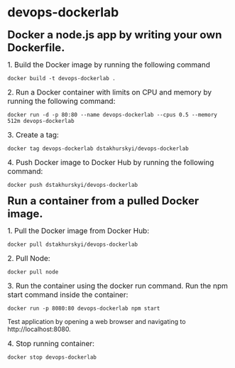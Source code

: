 # devops-dockerlab
<font size = "5"> <b> Docker a node.js app by writing your own Dockerfile. </b> </font>

<font size = "3"> 1. Build the Docker image by running the following command  </font>
```
docker build -t devops-dockerlab .
```
<font size = "3"> 2. Run a Docker container with limits on CPU and memory by running the following command:  </font>
```
docker run -d -p 80:80 --name devops-dockerlab --cpus 0.5 --memory 512m devops-dockerlab
```
<font size = "3"> 3. Create a tag:  </font>
```
docker tag devops-dockerlab dstakhurskyi/devops-dockerlab
```
<font size = "3"> 4. Push Docker image to Docker Hub by running the following command:  </font>
```
docker push dstakhurskyi/devops-dockerlab
```

<font size = "5"> <b> Run a container from a pulled Docker image. </b> </font>

<font size = "3"> 1. Pull the Docker image from Docker Hub: </font>
```
docker pull dstakhurskyi/devops-dockerlab
```
<font size = "3"> 2. Pull Node: </font>
```
docker pull node
```
<font size = "3"> 3. Run the container using the docker run command. Run the npm start command inside the container: </font>
 ```
docker run -p 8080:80 devops-dockerlab npm start
```
Test application by opening a web browser and navigating to http://localhost:8080.
 
<font size = "3"> 4. Stop running container: </font>
```
docker stop devops-dockerlab
```
